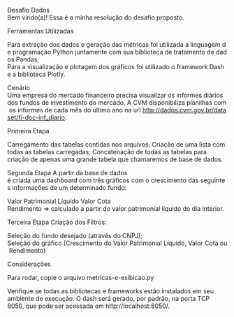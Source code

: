 Desafio Dados
Bem vindo(a)! Essa é a minha resolução do desafio proposto.

Ferramentas Utilizadas

Para extração dos dados e geração das métricas foi utilizada a linguagem de programação Python juntamente com sua biblioteca de tratamento de dados Pandas;
Para a visualização e plotagem dos gráficos foi utilizado o framework Dash e a biblioteca Plotly.


Cenário
Uma empresa do mercado financeiro precisa visualizar os informes diários dos fundos de investimento do mercado. A CVM disponibiliza planilhas com os informes de cada mês do último ano na url http://dados.cvm.gov.br/dataset/fi-doc-inf_diario.

Primeira Etapa

Carregamento das tabelas contidas nos arquivos;
Criação de uma lista com todas as tabelas carregadas;
Concatenação de todas as tabelas para criação de apenas uma grande tabela que chamaremos de base de dados.


Segunda Etapa
A partir da base de dados é criada uma dashboard com três gráficos com o crescimento das seguintes informações de um determinado fundo:

Valor Patrimonial Líquido
Valor Cota
Rendimento => calculado a partir do valor patrimonial líquido do dia interior.


Terceira Etapa
Criação dos Filtros:

Seleção do fundo desejado (através do CNPJ);
Seleção do gráfico (Crescimento do Valor Patrimonial Líquido, Valor Cota ou Rendimento)


Considerações

Para rodar, copie o arquivo metricas-e-exibicao.py

Verifique se todas as bibliotecas e frameworks estão instalados em seu ambiente de execução.
O dash será gerado, por padrão, na porta TCP 8050, que pode ser acessada em http://localhost:8050/.
